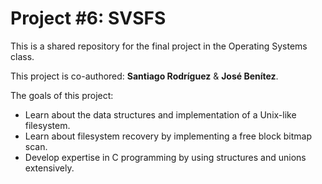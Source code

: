 # Project #6: SVSFS

This is a shared repository for the final project in the Operating Systems class. 

This project is co-authored: **Santiago Rodríguez** & **José Benítez**. 

The goals of this project:
- Learn about the data structures and implementation of a Unix-like filesystem.
- Learn about filesystem recovery by implementing a free block bitmap scan.
- Develop expertise in C programming by using structures and unions extensively.
